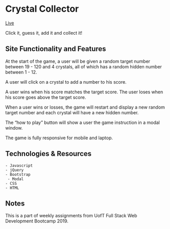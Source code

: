# Crystal Collector

[Live](https://yukanishijima.github.io/unit-4-game/)

Click it, guess it, add it and collect it! 

## Site Functionality and Features

At the start of the game, a user will be given a random target number between 19 - 120 and 4 crystals, all of which has a random hidden number between 1 - 12.  

A user will click on a crystal to add a number to his score.  

A user wins when his score matches the target score. The user loses when his score goes above the target score.  

When a user wins or losses, the game will restart and display a new random target number and each crystal will have a new hidden number.  

The “how to play” button will show a user the game instruction in a modal window.  

The game is fully responsive for mobile and laptop.  

## Technologies & Resources
```
- Javascript
- jQuery
- Bootstrap 
 - Modal
- CSS
- HTML
```
## Notes

This is a part of weekly assignments from UofT Full Stack Web Development Bootcamp 2019.  